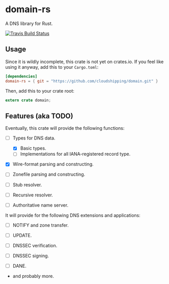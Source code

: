 # domain-rs
A DNS library for Rust.

[![Travis Build Status](https://travis-ci.org/cloudshipping/domain.svg?branch=master)](https://travis-ci.org/cloudshipping/domain)

## Usage

Since it is wildly incomplete, this crate is not yet on crates.io. If you
feel like using it anyway, add this to your `Cargo.toml`:

```toml
[dependencies]
domain-rs = { git = "https://github.com/cloudshipping/domain.git" }
```

Then, add this to your crate root:

```rust
extern crate domain;
```

## Features (aka TODO)

Eventually, this crate will provide the following functions:

* [ ] Types for DNS data.
    
    * [X] Basic types.
    * [ ] Implementations for all IANA-registered record type.

* [X] Wire-format parsing and constructing.

* [ ] Zonefile parsing and constructing.

* [ ] Stub resolver.

* [ ] Recursive resolver.

* [ ] Authoritative name server.

It will provide for the following DNS extensions and applications:

* [ ] NOTIFY and zone transfer.

* [ ] UPDATE.

* [ ] DNSSEC verification.

* [ ] DNSSEC signing.

* [ ] DANE.

* and probably more.

